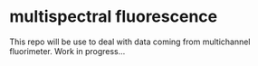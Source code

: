 # multispectral fluorescence

This repo will be use to deal with data coming from multichannel fluorimeter. Work in progress...

